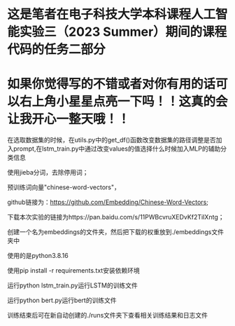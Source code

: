 # 这是笔者在电子科技大学本科课程人工智能实验三（2023 Summer）期间的课程代码的任务二部分

# 如果你觉得写的不错或者对你有用的话可以右上角小星星点亮一下吗！！这真的会让我开心一整天哦！！
在选取数据集的时候，在utils.py中的get_df()函数改变数据集的路径调整是否加入prompt,在lstm_train.py中通过改变values的值选择什么时候加入MLP的辅助分类信息

使用jieba分词，去除停用词；

预训练词向量"chinese-word-vectors"，

github链接为：https://github.com/Embedding/Chinese-Word-Vectors; 

下载本次实验的链接为https://pan.baidu.com/s/11PWBcvruXEDvKf2TiIXntg；

创建一个名为embeddings的文件夹，然后把下载的权重放到./embeddings文件夹中

使用的是python3.8.16

使用pip install -r requirements.txt安装依赖环境

运行python lstm_train.py运行LSTM的训练文件

运行python bert.py运行bert的训练文件

训练结束后可在新自动创建的./runs文件夹下查看相关训练结果和日志文件
